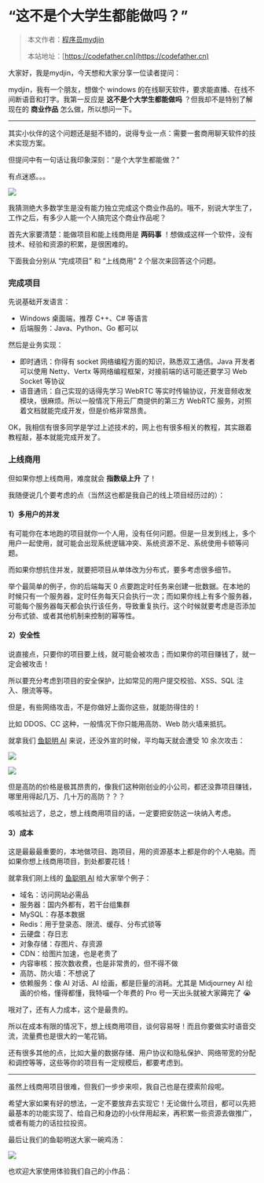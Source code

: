# “这不是个大学生都能做吗？”

> 本文作者：[程序员mydjin](https://yuyuanweb.feishu.cn/wiki/Abldw5WkjidySxkKxU2cQdAtnah)
>
> 本站地址：[https://codefather.cn](https://codefather.cn)

大家好，我是mydjin，今天想和大家分享一位读者提问：

mydjin，我有一个朋友，想做个 windows 的在线聊天软件，要求能直播、在线不间断语音和打字。我第一反应是 **这不是个大学生都能做吗** ？但我却不是特别了解现在的 **商业作品** 怎么做，所以想问一下。



------


其实小伙伴的这个问题还是挺不错的，说得专业一点：需要一套商用聊天软件的技术实现方案。

但提问中有一句话让我印象深刻：“是个大学生都能做？”

有点迷惑。。。

![](https://pic.yupi.icu/5563/202311060946055.png)

我猜测绝大多数学生是没有能力独立完成这个商业作品的。哦不，别说大学生了，工作之后，有多少人能一个人搞完这个商业作品呢？

首先大家要清楚：能做项目和能上线商用是 **两码事** ！想做成这样一个软件，没有技术、经验和资源的积累，是很困难的。

下面我会分别从 “完成项目” 和 “上线商用” 2 个层次来回答这个问题。

### 完成项目

先说基础开发语言：

- Windows 桌面端，推荐 C++、C# 等语言
- 后端服务：Java、Python、Go 都可以

然后是业务实现：

- 即时通讯：你得有 socket 网络编程方面的知识，熟悉双工通信。Java 开发者可以使用 Netty、Vertx 等网络编程框架，对接前端的话可能还要学习 Web Socket 等协议
- 语音通讯：自己实现的话得先学习 WebRTC 等实时传输协议，开发音频收发模块，很麻烦。所以一般情况下用云厂商提供的第三方 WebRTC 服务，对照着文档就能完成开发，但是价格非常昂贵。

OK，我相信有很多同学是学过上述技术的，网上也有很多相关的教程，其实跟着教程敲，基本就能完成开发了。

### 上线商用

但如果你想上线商用，难度就会 **指数级上升** 了！

我随便说几个要考虑的点（当然这也都是我自己的线上项目经历过的）：

#### 1）多用户的并发

有可能你在本地跑的项目就你一个人用，没有任何问题。但是一旦发到线上，多个用户一起使用，就可能会出现系统逻辑冲突、系统资源不足、系统使用卡顿等问题。

而如果你想抗住并发，就要把项目从单体改为分布式，要多考虑很多细节。

举个最简单的例子，你的后端每天 0 点要跑定时任务来创建一批数据。在本地的时候只有一个服务器，定时任务每天只会执行一次；而如果你线上有多个服务器，可能每个服务器每天都会执行该任务，导致重复执行。这个时候就要考虑是否添加分布式锁、或者其他机制来控制的幂等性。

#### 2）安全性

说直接点，只要你的项目要上线，就可能会被攻击；而如果你的项目赚钱了，就一定会被攻击！

所以要充分考虑到项目的安全保护，比如常见的用户提交校验、XSS、SQL 注入、限流等等。

但是，有些网络攻击，不是你做好上面你这些，就能防得住的！

比如 DDOS、CC 这种，一般情况下你只能用高防、Web 防火墙来抵抗。

就拿我们 [鱼聪明 AI](http://mp.weixin.qq.com/s?__biz=MzI1NDczNTAwMA==&mid=2247543994&idx=1&sn=2d73db59fa67357ae44e8db91aac10bf&chksm=e9c2cb4ddeb5425bea9b6fbe103b63bba381d9c380e2e8f55e6aa120522ee8ace2e8e19a7174&scene=21#wechat_redirect) 来说，还没外宣的时候，平均每天就会遭受 10 余次攻击：

![](https://pic.yupi.icu/5563/202311060946937.png)

![](https://pic.yupi.icu/5563/202311060946026.png)

但是高防的价格是极其昂贵的，像我们这种刚创业的小公司，都还没靠项目赚钱，哪里用得起几万、几十万的高防？？？

咳咳扯远了，总之，想上线商用项目的话，一定要把安防这一块纳入考虑。

#### 3）成本

这是最最最重要的，本地做项目、跑项目，用的资源基本上都是你的个人电脑。而如果你想上线商用项目，到处都要花钱！

就拿我们刚上线的 [鱼聪明 AI](http://mp.weixin.qq.com/s?__biz=MzI1NDczNTAwMA==&mid=2247543994&idx=1&sn=2d73db59fa67357ae44e8db91aac10bf&chksm=e9c2cb4ddeb5425bea9b6fbe103b63bba381d9c380e2e8f55e6aa120522ee8ace2e8e19a7174&scene=21#wechat_redirect) 给大家举个例子：

- 域名：访问网站必需品
- 服务器：国内外都有，若干台组集群
- MySQL：存基本数据
- Redis：用于登录态、限流、缓存、分布式锁等
- 云硬盘：存日志
- 对象存储：存图片、存资源
- CDN：给图片加速，也是老贵了
- 内容审核：按次数收费，也是非常贵的，但不得不做
- 高防、防火墙：不想说了
- 依赖服务：像 AI 对话、AI 绘画，都是巨量的消耗。尤其是 Midjourney AI 绘画的价格，懂得都懂，我特喵一个年费的 Pro 号一天出头就被大家薅完了 😭

哦对了，还有人力成本，这个是最贵的。

所以在成本有限的情况下，想上线商用项目，谈何容易呀！而且你要做实时语音交流，流量费也是很大的一笔花销。

还有很多其他的点，比如大量的数据存储、用户协议和隐私保护、网络带宽的分配和调控等等，这些等你的项目有一定规模后，都要考虑到。



------


虽然上线商用项目很难，但我们一步步来呗，我自己也是在摸索阶段呢。

希望大家如果有好的想法，一定不要放弃去实现它！无论做什么项目，都可以先把最基本的功能实现了、给自己和身边的小伙伴用起来，再积累一些资源去做推广，或者有能力的话拉拉投资。

最后让我们的鱼聪明送大家一碗鸡汤：

![](https://pic.yupi.icu/5563/202311060946627.png)

也欢迎大家使用体验我们自己的小作品：